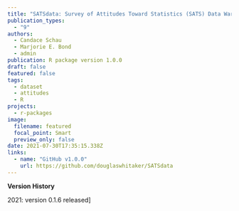 ```yaml
---
title: "SATSdata: Survey of Attitudes Toward Statistics (SATS) Data Warehouse"
publication_types:
  - "9"
authors:
  - Candace Schau
  - Marjorie E. Bond
  - admin
publication: R package version 1.0.0
draft: false
featured: false
tags:
  - dataset
  - attitudes
  - R
projects:
  - r-packages
image:
  filename: featured
  focal_point: Smart
  preview_only: false
date: 2021-07-30T17:35:15.338Z
links:
  - name: "GitHub v1.0.0"
    url: https://github.com/douglaswhitaker/SATSdata 
---
```

**Version History**

2021: version 0.1.6 released]